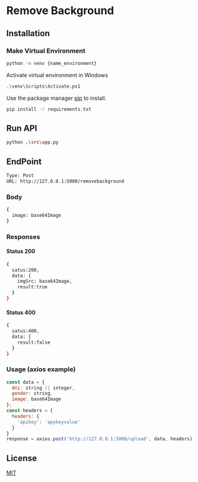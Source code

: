 # Remove Background

## Installation

### Make Virtual Environment

```bash
python -m venv {name_environment}
```

Activate virtual environment in Windows

```bash
.\venv\Scripts\Activate.ps1
```

Use the package manager [pip](https://pip.pypa.io/en/stable/) to install.

```bash
pip install -r requirements.txt
```

## Run API

```bash
python .\src\app.py
```

## EndPoint

```bash
Type: Post
URL: http://127.0.0.1:5000/removebackground
```

### Body

```bash
{
  image: base64Image
}
```

### Responses

#### Status 200

```bash
{
  satus:200,
  data: {
    imgSrc: base64Image,
    result:true
  }
}
```

#### Status 400

```bash
{
  satus:400,
  data: {
    result:false
  }
}
```

### Usage (axios example)

```javascript
const data = {
  dni: string || integer,
  gender: string,
  image: base64Image
};
const headers = {
  headers: { 
    'apikey': 'apykeyvalue'
  }
}
response = axios.post('http://127.0.0.1:5000/upload', data, headers)
```

## License

[MIT](https://choosealicense.com/licenses/mit/)